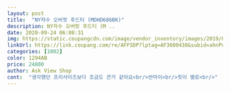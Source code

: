 ```yaml
---
layout: post 
title:  "NY자수 오버핏 후드티 (MDHD686BK)" 
description: NY자수 오버핏 후드티 (M ..
date: 2020-09-24 06:08:31 
img: https://static.coupangcdn.com/image/vendor_inventory/images/2019/03/20/14/5/afb85d35-5186-43f2-929b-68b609dcc09e.jpg 
linkUrl: https://link.coupang.com/re/AFFSDP?lptag=AF3600438&subid=ahnPublicAsk&pageKey=199882235&itemId=579936086&vendorItemId=4519068191&traceid=V0-113-e987a93ce9d0094b 
categories: [1002] 
color: 1294AB 
price: 24800 
author: Ask View Shop 
cont:  "생각했던 프리사이즈보다 조금도 큰거 같아요<br/>싼마이<br/>핏이 별로<br/>" 
---
```

